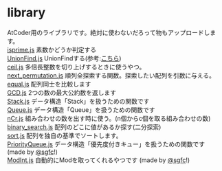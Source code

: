 # library
AtCoder用のライブラリです。絶対に使わないだろって物もアップロードします。  
[isprime.js](https://github.com/Thunder-Sky/library/blob/main/isprime.js) 素数かどうか判定する  
[UnionFind.js](https://github.com/Thunder-Sky/library/blob/main/UnionFind.js) UnionFindする(参考:[こちら](https://somachob.com/union-find/))  
[ceil.js](https://github.com/Thunder-Sky/library/blob/main/ceil.js) 多倍長整数を切り上げするときに使うやつ。  
[next_permutation.js](https://github.com/Thunder-Sky/library/blob/main/next_permutation.js) 順列全探索する関数。探索したい配列を引数に与える。  
[equal.js](https://github.com/Thunder-Sky/library/blob/main/equal.js) 配列同士を比較します  
[GCD.js](https://github.com/Thunder-Sky/library/blob/main/GCD.js) 2つの数の最大公約数を返します  
[Stack.js](https://github.com/Thunder-Sky/library/blob/main/Stack.js) データ構造「Stack」を扱うための関数です  
[Queue.js](https://github.com/Thunder-Sky/library/blob/main/Queue.js) データ構造「Queue」を扱うための関数です  
[nCr.js](https://github.com/Thunder-Sky/library/blob/main/nCr.js) 組み合わせの数を出す時に使う。(n個からc個を取る組み合わせの数)  
[binary_search.js](https://github.com/Thunder-Sky/library/blob/main/binary_search.js) 配列のどこに値があるか探す(二分探索)  
[sort.js](https://github.com/Thunder-Sky/library/blob/main/sort.js) 配列を独自の基準でソートします。  
[PriorityQueue.js](https://github.com/Skys-Thunder/library/blob/main/PriorityQueue.js) データ構造「優先度付きキュー」を扱うための関数です (made by [@sgfc](https://github.com/sgfc)!)  
[ModInt.js](https://github.com/Skys-Thunder/library/blob/main/ModInt.js) 自動的にModを取ってくれるやつです (made by [@sgfc](https://github.com/sgfc)!)
